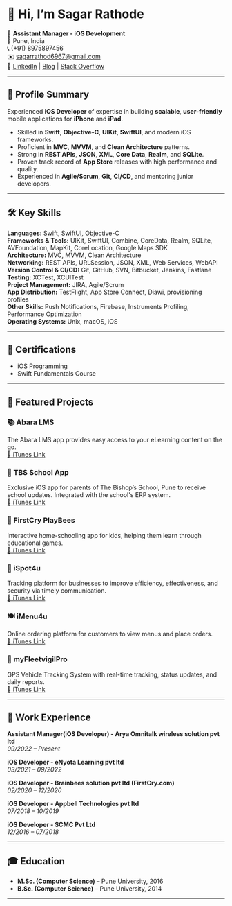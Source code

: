 # 👋 Hi, I’m Sagar Rathode

💼 **Assistant Manager - iOS Development**  
📍 Pune, India  
📞 (+91) 8975897456  
✉️ [sagarrathod6967@gmail.com](mailto:sagarrathod6967@gmail.com)  
🔗 [LinkedIn](https://www.linkedin.com/in/SagarRathod6967) | [Blog](https://bitwordblog.wordpress.com) | [Stack Overflow](https://stackoverflow.com/users/7344567/sagar-rathode)

---

## 🚀 Profile Summary
Experienced **iOS Developer**  of expertise in building **scalable**, **user-friendly** mobile applications for **iPhone** and **iPad**.  

- Skilled in **Swift**, **Objective-C**, **UIKit**, **SwiftUI**, and modern iOS frameworks.  
- Proficient in **MVC**, **MVVM**, and **Clean Architecture** patterns.  
- Strong in **REST APIs**, **JSON**, **XML**, **Core Data**, **Realm**, and **SQLite**.  
- Proven track record of **App Store** releases with high performance and quality.  
- Experienced in **Agile/Scrum**, **Git**, **CI/CD**, and mentoring junior developers.  

---

## 🛠 Key Skills

**Languages:** Swift, SwiftUI, Objective-C  
**Frameworks & Tools:** UIKit, SwiftUI, Combine, CoreData, Realm, SQLite, AVFoundation, MapKit, CoreLocation, Google Maps SDK  
**Architecture:** MVC, MVVM, Clean Architecture  
**Networking:** REST APIs, URLSession, JSON, XML, Web Services, WebAPI  
**Version Control & CI/CD:** Git, GitHub, SVN, Bitbucket, Jenkins, Fastlane  
**Testing:** XCTest, XCUITest  
**Project Management:** JIRA, Agile/Scrum  
**App Distribution:** TestFlight, App Store Connect, Diawi, provisioning profiles  
**Other Skills:** Push Notifications, Firebase, Instruments Profiling, Performance Optimization  
**Operating Systems:** Unix, macOS, iOS  

---

## 📜 Certifications
- iOS Programming  
- Swift Fundamentals Course  

---

## 📂 Featured Projects

### 📚 Abara LMS  
The Abara LMS app provides easy access to your eLearning content on the go.  
[📱 iTunes Link](https://apps.apple.com/us/app/abara-lms/id133817815)

### 🏫 TBS School App  
Exclusive iOS app for parents of The Bishop’s School, Pune to receive school updates. Integrated with the school's ERP system.  
[📱 iTunes Link](https://apps.apple.com/in/app/tbs-online-the-bishops-school/id948135841)

### 🧸 FirstCry PlayBees  
Interactive home-schooling app for kids, helping them learn through educational games.  
[📱 iTunes Link](https://apps.apple.com/us/app/firstcry-playbees-kids-games/id1529402533)

### 📍 iSpot4u  
Tracking platform for businesses to improve efficiency, effectiveness, and security via timely communication.  
[📱 iTunes Link](https://apps.apple.com/in/app/ispot4u/id1242191628)

### 🍽 iMenu4u  
Online ordering platform for customers to view menus and place orders.  
[📱 iTunes Link](https://itunes.apple.com/us/app/imenu4u/id1021588350?ls=1&mt=8)

### 🚚 myFleetvigilPro  
GPS Vehicle Tracking System with real-time tracking, status updates, and daily reports.  
[📱 iTunes Link](https://apps.apple.com/in/app/myfleetvigilpro/id1470916669)

---

## 💼 Work Experience

**Assistant Manager(iOS Developer) - Arya Omnitalk wireless solution pvt ltd**  
_09/2022 – Present_

**iOS Developer - eNyota Learning pvt ltd**  
_03/2021 – 09/2022_

**iOS Developer - Brainbees solution pvt ltd (FirstCry.com)**  
_02/2020 – 12/2020_

**iOS Developer - Appbell Technologies pvt ltd**  
_07/2018 – 10/2019_

**iOS Developer - SCMC Pvt Ltd**  
_12/2016 – 07/2018_

---

## 🎓 Education
- **M.Sc. (Computer Science)** – Pune University, 2016  
- **B.Sc. (Computer Science)** – Pune University, 2014  

--- 
